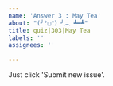 ```yaml
---
name: 'Answer 3 : May Tea'
about: "(╯°□°）╯︵ ┻━┻"
title: quiz|303|May Tea
labels: ''
assignees: ''

---
```


Just click 'Submit new issue'.
